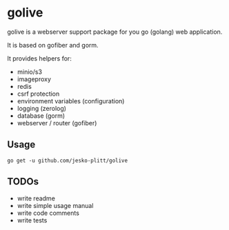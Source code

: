 # golive

golive is a webserver support package for you go (golang) web application.

It is based on gofiber and gorm.

It provides helpers for:

- minio/s3
- imageproxy
- redis
- csrf protection
- environment variables (configuration)
- logging (zerolog)
- database (gorm)
- webserver / router (gofiber)

## Usage

```
go get -u github.com/jesko-plitt/golive
```

## TODOs

- write readme
- write simple usage manual
- write code comments
- write tests
